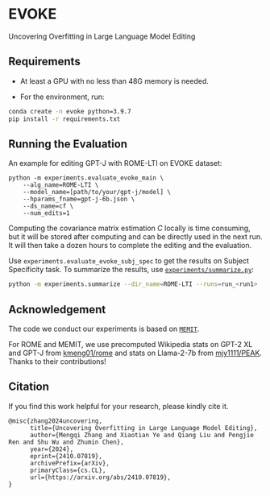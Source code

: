 # EVOKE
Uncovering Overfitting in Large Language Model Editing


## Requirements

- At least a GPU with no less than 48G memory is needed.

- For the environment, run:

```bash
conda create -n evoke python=3.9.7
pip install -r requirements.txt
```

## Running the Evaluation

An example for editing GPT-J with ROME-LTI on EVOKE dataset:

```shell
python -m experiments.evaluate_evoke_main \
    --alg_name=ROME-LTI \
    --model_name=[path/to/your/gpt-j/model] \
    --hparams_fname=gpt-j-6b.json \
    --ds_name=cf \
    --num_edits=1
```

Computing the covariance matrix estimation $C$ locally is time consuming, but it will be stored after computing and can be directly used in the next run. It will then take a dozen hours to complete the editing and the evaluation.

Use `experiments.evaluate_evoke_subj_spec` to get the results on Subject Specificity task. To summarize the results, use [`experiments/summarize.py`](experiments/summarize.py):

```bash
python -m experiments.summarize --dir_name=ROME-LTI --runs=run_<run1>
```

## Acknowledgement

The code we conduct our experiments is based on [`MEMIT`](https://github.com/kmeng01/memit.git). 

For ROME and MEMIT, we use precomputed Wikipedia stats on GPT-2 XL and GPT-J from [kmeng01/rome](https://github.com/kmeng01/rome) and stats on Llama-2-7b from [mjy1111/PEAK](https://github.com/mjy1111/PEAK). Thanks to their contributions!

## Citation

If you find this work helpful for your research, please kindly cite it.

```text
@misc{zhang2024uncovering,
      title={Uncovering Overfitting in Large Language Model Editing}, 
      author={Mengqi Zhang and Xiaotian Ye and Qiang Liu and Pengjie Ren and Shu Wu and Zhumin Chen},
      year={2024},
      eprint={2410.07819},
      archivePrefix={arXiv},
      primaryClass={cs.CL},
      url={https://arxiv.org/abs/2410.07819}, 
}
```

